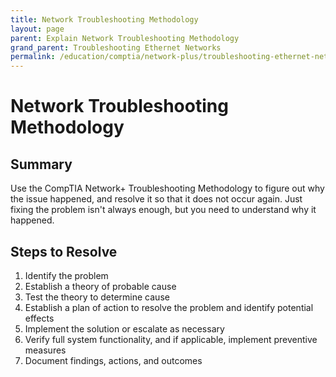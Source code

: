 ```yaml
---
title: Network Troubleshooting Methodology
layout: page
parent: Explain Network Troubleshooting Methodology
grand_parent: Troubleshooting Ethernet Networks
permalink: /education/comptia/network-plus/troubleshooting-ethernet-networks/explain-network-troubleshooting-methodology/network-troubleshooting-methodology/
---
```


# Network Troubleshooting Methodology

## Summary

Use the CompTIA Network+ Troubleshooting Methodology to figure out why the issue happened, and resolve it so that it does not occur again. Just fixing the problem isn't always enough, but you need to understand why it happened.

## Steps to Resolve

1. Identify the problem
2. Establish a theory of probable cause
3. Test the theory to determine cause
4. Establish a plan of action to resolve the problem and identify potential effects
5. Implement the solution or escalate as necessary
6. Verify full system functionality, and if applicable, implement preventive measures
7. Document findings, actions, and outcomes